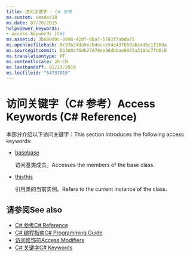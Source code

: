 ```yaml
---
title: 访问关键字 - C# 参考
ms.custom: seodec18
ms.date: 07/20/2015
helpviewer_keywords:
- access keywords [C#]
ms.assetid: 3b680d9c-0998-42df-8ba7-5783f7abda75
ms.openlocfilehash: 0c97b24da9ecbdecce54e437650ab1445c1f26da
ms.sourcegitcommit: 6b308cf6d627d78ee36dbbae8972a310ac7fd6c8
ms.translationtype: HT
ms.contentlocale: zh-CN
ms.lasthandoff: 01/23/2019
ms.locfileid: "54737015"
---
```

# <a name="access-keywords-c-reference"></a><span data-ttu-id="c3f7a-102">访问关键字（C# 参考）</span><span class="sxs-lookup"><span data-stu-id="c3f7a-102">Access Keywords (C# Reference)</span></span>
<span data-ttu-id="c3f7a-103">本部分介绍以下访问关键字：</span><span class="sxs-lookup"><span data-stu-id="c3f7a-103">This section introduces the following access keywords:</span></span>  
  
-   [<span data-ttu-id="c3f7a-104">base</span><span class="sxs-lookup"><span data-stu-id="c3f7a-104">base</span></span>](../../../csharp/language-reference/keywords/base.md)  
  
     <span data-ttu-id="c3f7a-105">访问基类成员。</span><span class="sxs-lookup"><span data-stu-id="c3f7a-105">Accesses the members of the base class.</span></span>  
  
-   [<span data-ttu-id="c3f7a-106">this</span><span class="sxs-lookup"><span data-stu-id="c3f7a-106">this</span></span>](../../../csharp/language-reference/keywords/this.md)  
  
     <span data-ttu-id="c3f7a-107">引用类的当前实例。</span><span class="sxs-lookup"><span data-stu-id="c3f7a-107">Refers to the current instance of the class.</span></span>  
  
## <a name="see-also"></a><span data-ttu-id="c3f7a-108">请参阅</span><span class="sxs-lookup"><span data-stu-id="c3f7a-108">See also</span></span>

- [<span data-ttu-id="c3f7a-109">C# 参考</span><span class="sxs-lookup"><span data-stu-id="c3f7a-109">C# Reference</span></span>](../../../csharp/language-reference/index.md)
- [<span data-ttu-id="c3f7a-110">C# 编程指南</span><span class="sxs-lookup"><span data-stu-id="c3f7a-110">C# Programming Guide</span></span>](../../../csharp/programming-guide/index.md)
- [<span data-ttu-id="c3f7a-111">访问修饰符</span><span class="sxs-lookup"><span data-stu-id="c3f7a-111">Access Modifiers</span></span>](../../../csharp/language-reference/keywords/access-modifiers.md)
- [<span data-ttu-id="c3f7a-112">C# 关键字</span><span class="sxs-lookup"><span data-stu-id="c3f7a-112">C# Keywords</span></span>](../../../csharp/language-reference/keywords/index.md)
